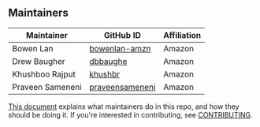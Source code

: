 ## Maintainers
| Maintainer | GitHub ID | Affiliation |
| --------------- | --------- | ----------- |
| Bowen Lan | [bowenlan-amzn](https://github.com/bowenlan-amzn) | Amazon |
| Drew Baugher | [dbbaughe](https://github.com/dbbaughe) | Amazon |
| Khushboo Rajput | [khushbr](https://github.com/khushbr) | Amazon |
| Praveen Sameneni | [praveensameneni](https://github.com/praveensameneni) | Amazon |

[This document](https://github.com/opensearch-project/.github/blob/main/MAINTAINERS.md) explains what maintainers do in this repo, and how they should be doing it. If you're interested in contributing, see [CONTRIBUTING](CONTRIBUTING.md).
